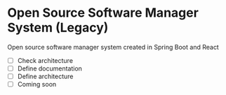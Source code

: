 # Open Source Software Manager System (Legacy)
Open source software manager system created in Spring Boot and React
- [ ] Check architecture
- [ ] Define documentation
- [ ] Define architecture
- [ ] Coming soon
